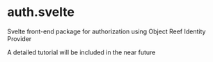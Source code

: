 # auth.svelte
Svelte front-end package for authorization using Object Reef Identity Provider

A detailed tutorial will be included in the near future
